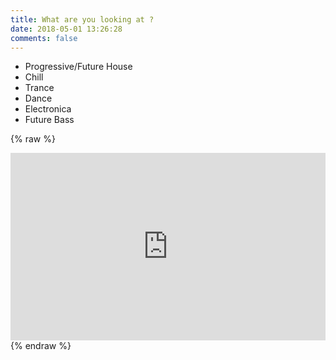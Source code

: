 ```yaml
---
title: What are you looking at ?
date: 2018-05-01 13:26:28
comments: false
---
```

- Progressive/Future House
- Chill
- Trance
- Dance
- Electronica
- Future Bass


{% raw %}
<iframe width="100%" height="300" scrolling="no" frameborder="no" allow="autoplay" src="https://w.soundcloud.com/player/?url=https%3A//api.soundcloud.com/playlists/510370686&color=%23e8345f&auto_play=false&hide_related=true&show_comments=false&show_user=true&show_reposts=false&show_teaser=false&visual=true"></iframe>
{% endraw %}
